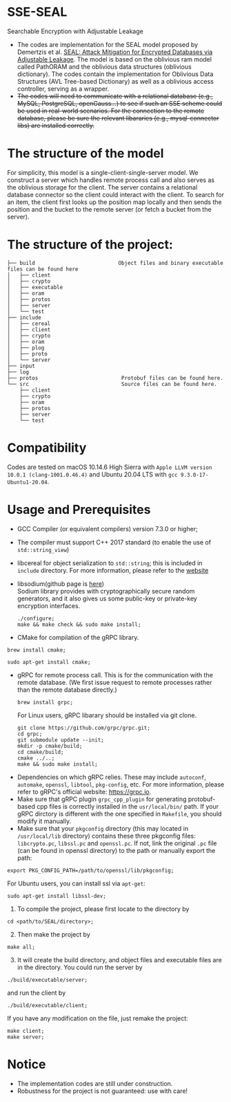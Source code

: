 # SSE-SEAL
Searchable Encryption with Adjustable Leakage
<br>
* The codes are implementation for the SEAL model proposed by Demertzis et al. [SEAL: Attack Mitigation for Encrypted Databases via Adjustable Leakage](https://www.usenix.org/system/files/sec20fall_demertzis_prepub.pdf). The model is based on the oblivious ram model called PathORAM and the oblivious data structures (oblivious dictionary). The codes contain the implementation for Oblivious Data Structures (AVL Tree-based Dictionary) as well as a oblivious access controller, serving as a wrapper.
* <del>The codes will need to communicate with a relational database (e.g., MySQL, PostgreSQL, openGauss...) to see if such an SSE scheme could be used in real-world scenarios. For the connection to the remote database, please be sure the relevant libararies (e.g., mysql-connector libs) are installed correctly.</del>

# The structure of the model
For simplicity, this model is a single-client-single-server model. We construct a server which handles remote process call and also serves as the oblivious storage for the client. The server contains a relational database connector so the client could interact with the client. To search for an item, the client first looks up the position map locally and then sends the position and the bucket to the remote server (or fetch a bucket from the server).

# The structure of the project:
```
├── build                           Object files and binary executable files can be found here
│   ├── client
│   ├── crypto
│   ├── executable
│   ├── oram
│   ├── protos
│   ├── server
│   └── test
├── include
│   ├── cereal
│   ├── client
│   ├── crypto
│   ├── oram
│   ├── plog
│   ├── proto
│   └── server
├── input
├── log
├── protos                           Protobuf files can be found here.
└── src                              Source files can be found here.
    ├── client
    ├── crypto
    ├── oram
    ├── protos
    ├── server
    └── test
```

# Compatibility
Codes are tested on macOS 10.14.6 High Sierra with `Apple LLVM version 10.0.1 (clang-1001.0.46.4)` and Ubuntu 20.04 LTS with `gcc 9.3.0-17-Ubuntu1-20.04`.

# Usage and Prerequisites
* GCC Compiler (or equivalent compilers) version 7.3.0 or higher;
* The compiler must support C++ 2017 standard (to enable the use of `std::string_view`)
* libcereal for object serialization to `std::string`; this is included in `include` directory. For more information, please refer to the [website](https://github.com/USCiLab/cereal)

* libsodium(github page is [here](https://github.com/jedisct1/libsodium))
  <br>
  Sodium library provides with cryptographically secure random generators, and it also gives us some public-key or private-key encryption interfaces.
  ```shell
  ./configure;
  make && make check && sudo make install;
  ```
* CMake for compilation of the gRPC library.
```shell
brew install cmake;
```
```shell
sudo apt-get install cmake;
```
* gRPC for remote process call. This is for the communication with the remote database. (We first issue request to remote processes rather than the remote database directly.)
  ```shell
  brew install grpc;
  ```
  For Linux users, gRPC libarary should be installed via git clone.
  ```shell
  git clone https://github.com/grpc/grpc.git;
  cd grpc;
  git submodule update --init;
  mkdir -p cmake/build;
  cd cmake/build;
  cmake ../..;
  make && sudo make install;
  ```
* Dependencies on which gRPC relies. These may include `autoconf`, `automake`, `openssl`, `libtool`, `pkg-config`, etc. For more information, please refer to gRPC's official website: https://grpc.io.
* Make sure that gRPC plugin `grpc_cpp_plugin` for generating protobuf-based cpp files is correctly installed in the `usr/local/bin/` path. If your gRPC dirctory is different with the one specified in `Makefile`, you should modify it manually.
* Make sure that your `pkgconfig` directory (this may located in `/usr/local/lib` directory) contains these three pkgconfig files: `libcrypto.pc`, `libssl.pc` and `openssl.pc`. If not, link the original `.pc` file (can be found in openssl directory) to the path or manually export the path:
```shell
export PKG_CONFIG_PATH=/path/to/openssl/lib/pkgconfig;
```
For Ubuntu users, you can install ssl via `apt-get`:
```shell
sudo apt-get install libssl-dev;
```

1. To compile the project, please first locate to the directory by
```shell
cd <path/to/SEAL/directory>;
```
2. Then make the project by
```shell
make all;
```
3. It will create the build directory, and object files and executable files are in the directory. You could run the server by
```shell
./build/executable/server;
```
and run the client by
```shell
./build/executable/client;
```
If you have any modification on the file, just remake the project:
```shell
make client;
make server;
```

# Notice
* The implementation codes are still under construction.
* Robustness for the project is not guaranteed: use with care!
